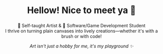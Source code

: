 <h1 align="center">Hellow! Nice to meet ya 👋</h1>

###

<p align="center">
  🎨 Self-taught Artist & 🧠 Software/Game Development Student <br>
  I thrive on turning plain canvases into lively creations—whether it's with a brush or with code!
</p>

<p align="center">
  <em>Art isn't just a hobby for me, it's my playground ✨</em>
</p>
